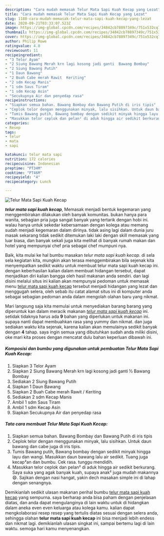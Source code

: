 ```yaml
---
description: "Cara mudah memasak Telur Mata Sapi Kuah Kecap yang Lezat"
title: "Cara mudah memasak Telur Mata Sapi Kuah Kecap yang Lezat"
slug: 1188-cara-mudah-memasak-telur-mata-sapi-kuah-kecap-yang-lezat
date: 2020-09-21T03:33:07.523Z
image: https://img-global.cpcdn.com/recipes/34842cb78897349c/751x532cq70/telur-mata-sapi-kuah-kecap-foto-resep-utama.jpg
thumbnail: https://img-global.cpcdn.com/recipes/34842cb78897349c/751x532cq70/telur-mata-sapi-kuah-kecap-foto-resep-utama.jpg
cover: https://img-global.cpcdn.com/recipes/34842cb78897349c/751x532cq70/telur-mata-sapi-kuah-kecap-foto-resep-utama.jpg
author: Philip Rowe
ratingvalue: 4.8
reviewcount: 11
recipeingredient:
- "3 Telor Ayam"
- "2 Siung Bawang Merah krn lagi kosong jadi ganti  Bawang Bombay"
- "2 Siung Bawang Putih"
- "1 Daun Bawang"
- "2 Buah Cabe merah Rawit  Keriting"
- "2 sdm Kecap Manis"
- "1 sdm Saus Tiram"
- "1 sdm Kecap Asin"
- "Secukupnya Air dan penyedap rasa"
recipeinstructions:
- "Siapkan semua bahan. Bawang Bombay dan Bawang Putih di iris tipis"
- "Ceplok telor dengan menggunakan minyak, lalu sisihkan. Untuk daun bawang dan cabe juga di iris tipis."
- "Tumis Bawang putih, Bawang bombay dengan sedikit minyak hingga layu dan wangi. Masukkan daun bawang lalu air sedikit. Tuang juga kecap²an dan bumbu. Cek rasa. tunggu mendidih."
- "Masukkan telor ceplok dan pelan² di aduk hingga air sedikit berkurang. Saya suka yang agak banyak kuah, supaya anak² juga mudah makannya 😄. Sajikan dengan nasi hangat, yakin dech masakan simple ini di lahap dengan senangnya."
categories:
- Resep
tags:
- telur
- mata
- sapi

katakunci: telur mata sapi 
nutrition: 172 calories
recipecuisine: Indonesian
preptime: "PT34M"
cooktime: "PT46M"
recipeyield: "4"
recipecategory: Lunch

---
```



![Telur Mata Sapi Kuah Kecap](https://img-global.cpcdn.com/recipes/34842cb78897349c/751x532cq70/telur-mata-sapi-kuah-kecap-foto-resep-utama.jpg)

<b><i>telur mata sapi kuah kecap</i></b>, Memasak menjadi bentuk kegemaran yang menggembirakan dilakukan oleh banyak komunitas. bukan hanya para wanita, sebagian pria juga sangat banyak yang tertarik dengan hobi ini. walau hanya untuk sekedar kebersamaan dengan kolega atau memang sudah menjadi kegemaran dalam dirinya. tidak asing lagi dalam dunia juru masak sekarang tidak sedikit ditemukan laki laki dengan skill memasak yang luar biasa, dan banyak sekali juga kita melihat di banyak rumah makan dan hotel yang mempunyai chef pria sebagai chef mumpuni nya.



Baik, kita mulai ke hal bumbu masakan <i>telur mata sapi kuah kecap</i>. di sela sela kegiatan kita, mungkin akan terasa menggembirakan bila sejenak kita menyempatkan sedikit waktu untuk membuat telur mata sapi kuah kecap ini. dengan keberhasilan kalian dalam membuat hidangan tersebut, dapat menjadikan diri kalian bangga oleh hasil makanan anda sendiri. dan lagi disini melalui situs ini kalian akan mempunyai pedoman untuk memasak menu <u>telur mata sapi kuah kecap</u> tersebut menjadi hidangan yang lezat dan menggugah selera, oleh sebab itu catat alamat situs ini di komputer anda sebagai sebagian pedoman anda dalam mengolah olahan baru yang nikmat.


Mari langsung saja kita memulai untuk menyediakan barang barang yang diperuntuk kan dalam meracik makanan <u><i>telur mata sapi kuah kecap</i></u> ini. setidak tidaknya harus ada <b>9</b> bahan yang diperlukan untuk makanan ini. supaya nanti dapat membuahkan rasa yang yummy dan nikmat. dan juga sediakan waktu kita sejenak, karena kalian akan memulainya sedikit banyak dengan <b>4</b> tahap. saya ingin semua yang dibutuhkan sudah anda miliki disini, oke mari kita proses dengan mencatat dulu bahan keperluan dibawah ini.

<!--inarticleads1-->

##### Komposisi dan bumbu yang digunakan untuk pembuatan Telur Mata Sapi Kuah Kecap:

1. Siapkan 3 Telor Ayam
1. Siapkan 2 Siung Bawang Merah krn lagi kosong jadi ganti ½ Bawang Bombay
1. Sediakan 2 Siung Bawang Putih
1. Siapkan 1 Daun Bawang
1. Siapkan 2 Buah Cabe merah Rawit / Keriting
1. Sediakan 2 sdm Kecap Manis
1. Ambil 1 sdm Saus Tiram
1. Ambil 1 sdm Kecap Asin
1. Siapkan Secukupnya Air dan penyedap rasa




<!--inarticleads2-->

##### Tata cara membuat Telur Mata Sapi Kuah Kecap:

1. Siapkan semua bahan. Bawang Bombay dan Bawang Putih di iris tipis
1. Ceplok telor dengan menggunakan minyak, lalu sisihkan. Untuk daun bawang dan cabe juga di iris tipis.
1. Tumis Bawang putih, Bawang bombay dengan sedikit minyak hingga layu dan wangi. Masukkan daun bawang lalu air sedikit. Tuang juga kecap²an dan bumbu. Cek rasa. tunggu mendidih.
1. Masukkan telor ceplok dan pelan² di aduk hingga air sedikit berkurang. Saya suka yang agak banyak kuah, supaya anak² juga mudah makannya 😄. Sajikan dengan nasi hangat, yakin dech masakan simple ini di lahap dengan senangnya.




Demikianlah sedikit ulasan makanan perihal bumbu <u>telur mata sapi kuah kecap</u> yang sempurna. saya berharap anda bisa paham dengan penjelasan diatas, dan anda dapat mengulanginya di lain waktu untuk di hidangkan dalam aneka even even keluarga atau kolega kamu. kalian dapat mengkolaborasi resep resep yang tertulis diatas sesuai dengan selera anda, sehingga olahan <b>telur mata sapi kuah kecap</b> ini bisa menjadi lebih endess dan nikmat lagi. demikianlah ulasan singkat ini, sampai bertemu lagi di lain waktu. semoga hari kamu menyenangkan.
